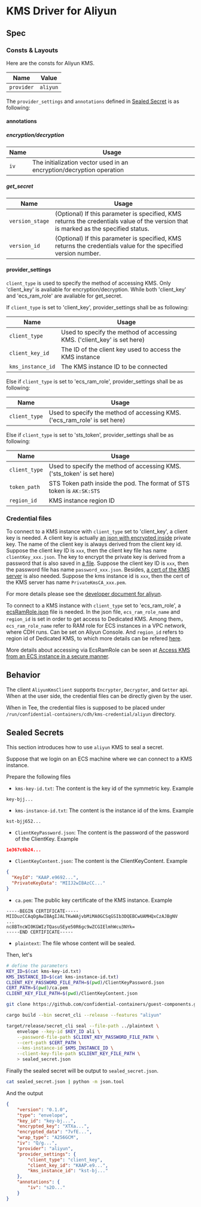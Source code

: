 # KMS Driver for Aliyun

## Spec

### Consts & Layouts

Here are the consts for Aliyun KMS.

| Name               | Value       |
| ------------------ | ----------- |
| `provider`       	 | `aliyun`       |

The `provider_settings` and `annotations` defined in [Sealed Secret](../SEALED_SECRET.md#format) is as following:

#### annotations

##### encryption/decryption

| Name               | Usage                                                                |
| ------------------ | -------------------------------------------------------------------- |
| `iv`       	     | The initialization vector used in an encryption/decryption operation |

##### get_secret

| Name               | Usage                                                                |
| ------------------ | -------------------------------------------------------------------- |
| `version_stage`    | (Optional) If this parameter is specified, KMS returns the credentials value of the version that is marked as the specified status. |
| `version_id`       | (Optional) If this parameter is specified, KMS returns the credentials value for the specified version number. |

#### provider_settings

`client_type` is used to specify the method of accessing KMS. Only 'client_key' is avaliable for encryption/decryption. While both 'client_key' and 'ecs_ram_role' are avaliable for get_secret.

If `client_type` is set to 'client_key', provider_settings shall be as following:

| Name               | Usage                                                                |
| ------------------ | -------------------------------------------------------------------- |
| `client_type`      | Used to specify the method of accessing KMS. ('client_key' is set here) |
| `client_key_id`    | The ID of the client key used to access the KMS instance             |
| `kms_instance_id`  | The KMS instance ID to be connected                                  |

Else if `client_type` is set to 'ecs_ram_role', provider_settings shall be as following:

| Name               | Usage                                                                |
| ------------------ | -------------------------------------------------------------------- |
| `client_type`      | Used to specify the method of accessing KMS. ('ecs_ram_role' is set here) |

Else if `client_type` is set to 'sts_token', provider_settings shall be as following:

| Name               | Usage                                                                |
| ------------------ | -------------------------------------------------------------------- |
| `client_type`      | Used to specify the method of accessing KMS. ('sts_token' is set here) |
| `token_path`       | STS Token path inside the pod. The format of STS token is `AK:SK:STS`|
| `region_id`        | KMS instance region ID                                               |

### Credential files

To connect to a KMS instance with `client_type` set to 'client_key', a client key is needed. A client key is actually
[an json with encrypted inside](../../kms/src/plugins/aliyun/client/client_key_client/example_credential/clientKey_KAAP.f4c8____.json)
private key. The name of the client key is always derived from the client key id. Suppose the
client key ID is `xxx`, then the client key file has name `clientKey_xxx.json`. The key to encrypt
the private key is derived from a password that is also saved in [a file](../../kms/src/plugins/aliyun/client/client_key_client/example_credential/password_KAAP.f4c8____.json).
Suppose the client key ID is `xxx`, then the password file has name `password_xxx.json`.
Besides, [a cert of the KMS server](../../kms/src/plugins/aliyun/client/client_key_client/example_credential/PrivateKmsCA_kst-shh64702cf2jvc_____.pem)
is also needed. Suppose the kms instance id is `xxx`, then the cert of the KMS server has name `PrivateKmsCA_xxx.pem`.

For more details please see the [developer document for aliyun](https://www.alibabacloud.com/help/en/key-management-service/latest/api-overview).

To connect to a KMS instance with `client_type` set to 'ecs_ram_role', a [ecsRamRole.json](../../kms/src/plugins/aliyun/client/ecs_ram_role_client/example_credential/ecsRamRole.json) file is needed.
In the json file, `ecs_ram_role_name` and `region_id` is set in order to get access to Dedicated KMS.
Among them，`ecs_ram_role_name` refer to RAM role for ECS instances in a VPC network, where CDH runs. Can be set on Aliyun Console.
And `region_id` refers to region id of Dedicated KMS, to which more details can be refered [here](https://www.alibabacloud.com/help/en/kms/product-overview/supported-regions).

More details about accessing via EcsRamRole can be seen at [Access KMS from an ECS instance in a secure manner](https://www.alibabacloud.com/help/en/kms/use-cases/access-kms-from-an-ecs-instance-in-a-secure-manner).

## Behavior

The client `AliyunKmsClient` supports `Encrypter`, `Decrypter`, and `Getter` api. When at the
user side, the credential files can be directly given by the user.

When in Tee, the credential files is supposed to be placed under `/run/confidential-containers/cdh/kms-credential/aliyun` directory.

## Sealed Secrets

This section introduces how to use `aliyun` KMS to seal a secret.

Suppose that we login on an ECS machine where we can connect to a KMS instance.

Prepare the following files
- `kms-key-id.txt`: The content is the key id of the symmetric key. Example
```
key-bjj...
```
- `kms-instance-id.txt`: The content is the instance id of the kms. Example
```
kst-bjj652...
```
- `ClientKeyPassword.json`: The content is the password of the password of the ClientKey. Example
```json
1e367c6b24...
```
- `ClientKeyContent.json`: The content is the ClientKeyContent. Example
```json
{
  "KeyId": "KAAP.e9692...",
  "PrivateKeyData": "MIIJ2wIBAzCC..."
}
```
- `ca.pem`: The public key certificate of the KMS instance. Example
```
-----BEGIN CERTIFICATE-----
MIIDuzCCAqOgAwIBAgIJALTKwWAjvbMiMA0GCSqGSIb3DQEBCwUAMHQxCzAJBgNV
...
nc8BTncWI0KGWIzTQasuSEye50R6gc9wZCGIElmhWcu3NYk=
-----END CERTIFICATE-----
```
- `plaintext`: The file whose content will be sealed.

Then, let's 
```bash
# define the parameters
KEY_ID=$(cat kms-key-id.txt)
KMS_INSTANCE_ID=$(cat kms-instance-id.txt)
CLIENT_KEY_PASSWORD_FILE_PATH=$(pwd)/ClientKeyPassword.json
CERT_PATH=$(pwd)/ca.pem
CLIENT_KEY_FILE_PATH=$(pwd)/ClientKeyContent.json

git clone https://github.com/confidential-containers/guest-components.git && cd guest-components

cargo build --bin secret_cli --release --features "aliyun"

target/release/secret_cli seal --file-path ../plaintext \
    envelope --key-id $KEY_ID ali \
    --password-file-path $CLIENT_KEY_PASSWORD_FILE_PATH \
    --cert-path $CERT_PATH \
    --kms-instance-id $KMS_INSTANCE_ID \
    --client-key-file-path $CLIENT_KEY_FILE_PATH \
    > sealed_secret.json
```

Finally the sealed secret will be output to `sealed_secret.json`.

```bash
cat sealed_secret.json | python -m json.tool
```

And the output
```json
{
    "version": "0.1.0",
    "type": "envelope",
    "key_id": "key-bj...",
    "encrypted_key": "XTXa...",
    "encrypted_data": "7vfE...",
    "wrap_type": "A256GCM",
    "iv": "Q/g...",
    "provider": "aliyun",
    "provider_settings": {
        "client_type": "client_key",
        "client_key_id": "KAAP.e9...",
        "kms_instance_id": "kst-bj..."
    },
    "annotations": {
        "iv": "s2O..."
    }
}
```
